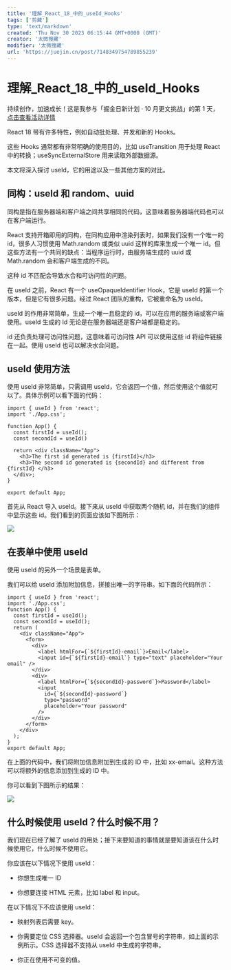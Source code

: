 ```yaml
---
title: '理解_React_18_中的_useId_Hooks'
tags: ['剪藏']
type: 'text/markdown'
created: 'Thu Nov 30 2023 06:15:44 GMT+0000 (GMT)'
creator: '太微搜藏'
modifier: '太微搜藏'
url: 'https://juejin.cn/post/7148349754789855239'
---
```


# 理解_React_18_中的_useId_Hooks

持续创作，加速成长！这是我参与「掘金日新计划 · 10 月更文挑战」的第 1 天，[点击查看活动详情](https://juejin.cn/post/7147654075599978532)

React 18 带有许多特性，例如自动批处理、并发和新的 Hooks。

这些 Hooks 通常都有非常明确的使用目的，比如 useTransition 用于处理 React 中的转换；useSyncExternalStore 用来读取外部数据源。

本文将深入探讨 useId，它的用途以及一些其他方案的对比。

## 同构：useId 和 random、uuid

同构是指在服务器端和客户端之间共享相同的代码，这意味着服务器端代码也可以在客户端运行。

React 支持开箱即用的同构，在同构应用中渲染列表时，如果我们没有一个唯一的 id，很多人习惯使用 Math.random 或类似 uuid 这样的库来生成一个唯一 id。但这些方法有一个共同的缺点：当程序运行时，由服务端生成的 uuid 或 Math.random 会和客户端生成的不同。

这种 id 不匹配会导致水合和可访问性的问题。

在 useId 之前，React 有一个 useOpaqueIdentifier Hook，它是 useId 的第一个版本，但是它有很多问题。经过 React 团队的重构，它被重命名为 useId。

useId 的作用非常简单，生成一个唯一且稳定的 id，可以在应用的服务端或客户端使用。useId 生成的 Id 无论是在服务器端还是客户端都是稳定的。

id 还负责处理可访问性问题，这意味着可访问性 API 可以使用这些 id 将组件链接在一起。使用 useId 也可以解决水合问题。

## useId 使用方法

使用 useId 非常简单，只需调用 useId，它会返回一个值，然后使用这个值就可以了。具体示例可以看下面的代码：

```
import { useId } from 'react';
import './App.css';

function App() {
  const firstId = useId();
  const secondId = useId()

  return <div className="App">
    <h3>The first id generated is {firstId}</h3>
    <h3>The second id generated is {secondId} and different from {firstId} </h3>
  </div>;
}

export default App;
```

首先从 React 导入 useId。接下来从 useId 中获取两个随机 id，并在我们的组件中显示这些 id。我们看到的页面应该如下图所示：

![](https://p3-juejin.byteimg.com/tos-cn-i-k3u1fbpfcp/6de53412775a466f8ff9debf7dfcef6c~tplv-k3u1fbpfcp-zoom-in-crop-mark:1512:0:0:0.awebp)

## 在表单中使用 useId

使用 useId 的另外一个场景是表单。

我们可以给 useId 添加附加信息，拼接出唯一的字符串。如下面的代码所示：

```
import { useId } from 'react';
import './App.css';
function App() {
  const firstId = useId();
  const secondId = useId();
  return (
    <div className="App">
      <form>
        <div>
          <label htmlFor={`${firstId}-email`}>Email</label>
          <input id={`${firstId}-email`} type="text" placeholder="Your email" />
        </div>
        <div>
          <label htmlFor={`${secondId}-password`}>Password</label>
          <input
            id={`${secondId}-password`}
            type="password"
            placeholder="Your password"
          />
        </div>
      </form>
    </div>
  );
}
export default App;
```

在上面的代码中，我们将附加信息附加到生成的 ID 中，比如 xx-email。这种方法可以将额外的信息添加到生成的 ID 中。

你可以看到下图所示的结果：

![](https://p3-juejin.byteimg.com/tos-cn-i-k3u1fbpfcp/258e53deab554e708334aaae5b13ee2a~tplv-k3u1fbpfcp-zoom-in-crop-mark:1512:0:0:0.awebp)

## 什么时候使用 useId？什么时候不用？

我们现在已经了解了 useId 的用处；接下来要知道的事情就是要知道该在什么时候使用它，什么时候不使用它。

你应该在以下情况下使用 useId：

* 你想生成唯一 ID

* 你想要连接 HTML 元素，比如 label 和 input。

在以下情况下不应该使用 useId：

* 映射列表后需要 key。

* 你需要定位 CSS 选择器。useId 会返回一个包含冒号的字符串，如上面的示例所示。CSS 选择器不支持从 useId 中生成的字符串。

* 你正在使用不可变的值。
